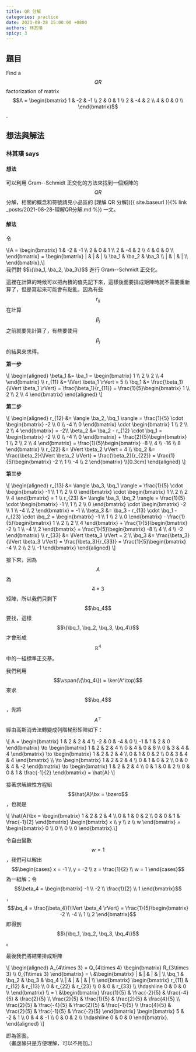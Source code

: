 ```yaml
---
title: QR 分解
categories: practice
date: 2021-08-28 15:00:00 +0800
authors: 林其璜
spicy: 3
---
```


## 題目

Find a $$QR$$ factorization of matrix $$A =
\begin{bmatrix}
  1 & -2 & -1 \\
  2 & 0 & 1 \\
  2 & -4 & 2 \\
  4 & 0 & 0 \\
\end{bmatrix}$$.

## 想法與解法

### 林其璜 says

#### 想法

可以利用 Gram--Schmidt 正交化的方法來找到一個矩陣的 $$QR$$ 分解，相關的概念和符號請見小品區的 [理解 QR 分解]({{ site.baseurl }}{% link _posts/2021-08-28-理解QR分解.md %}) 一文。

#### 解法

令  
<div>\[A =
\begin{bmatrix}
  1 & -2 & -1 \\
  2 & 0 & 1 \\
  2 & -4 & 2 \\
  4 & 0 & 0 \\
\end{bmatrix} = \begin{bmatrix}
 | & | & | \\
 \ba_1 & \ba_2 & \ba_3 \\
 | & | & | \\
\end{bmatrix},\]</div>
我們對 $$\{\ba_1, \ba_2, \ba_3\}$$ 進行 Gram--Schmidt 正交化。

這裡在計算的時候可以把內積的值先記下來，這樣後面要排成矩陣時就不需要重新算了，但是寫起來可能會有點亂，因為有些 $$r_{ij}$$ 在計算 $$\beta_{j}$$ 之前就要先計算了，有些要使用 $$\beta_{j}$$ 的結果來求得。

**第一步**  
<div>\[
\begin{aligned}
\beta_1 &= \ba_1 =
\begin{bmatrix}
  1 \\
  2 \\
  2 \\
  4
\end{bmatrix} \\
r_{11} &= \lVert \beta_1 \rVert = 5 \\
\bq_1 &= \frac{\beta_1}{\lVert \beta_1 \rVert} = \frac{\beta_1}{r_{11}} =
\frac{1}{5}\begin{bmatrix}
  1 \\
  2 \\
  2 \\
  4
\end{bmatrix}
\end{aligned}
\]</div>

**第二步**  
<div>\[
\begin{aligned}
r_{12} &= \langle \ba_2, \bq_1 \rangle = \frac{1}{5} \cdot
\begin{bmatrix}
  -2 \\
  0 \\
  -4 \\
  0
\end{bmatrix} \cdot
\begin{bmatrix}
  1 \\
  2 \\
  2 \\
  4
\end{bmatrix} = -2\\
\beta_2 &= \ba_2 - r_{12} \cdot \bq_1 =
\begin{bmatrix}
  -2 \\
  0 \\
  -4 \\
  0
\end{bmatrix} +
\frac{2}{5}\begin{bmatrix}
  1 \\
  2 \\
  2 \\
  4
\end{bmatrix} =
\frac{1}{5}\begin{bmatrix}
  -8 \\
  4 \\
  -16 \\
  8
\end{bmatrix} \\
r_{22} &= \lVert \beta_2 \rVert = 4 \\
\bq_2 &= \frac{\beta_2}{\lVert \beta_2 \rVert} = \frac{\beta_2}{r_{22}} =
\frac{1}{5}\begin{bmatrix}
  -2 \\
  1 \\
  -4 \\
  2
\end{bmatrix} \\[0.3cm]
\end{aligned}
\]</div>

**第三步**  
<div>\[
\begin{aligned}
r_{13} &= \langle \ba_3, \bq_1 \rangle = \frac{1}{5} \cdot
\begin{bmatrix}
  -1 \\
  1 \\
  2 \\
  0
\end{bmatrix} \cdot
\begin{bmatrix}
  1 \\
  2 \\
  2 \\
  4
\end{bmatrix} = 1 \\
r_{23} &= \langle \ba_3, \bq_2 \rangle = \frac{1}{5} \cdot
\begin{bmatrix}
  -1 \\
  1 \\
  2 \\
  0
\end{bmatrix} \cdot
\begin{bmatrix}
  -2 \\
  1 \\
  -4 \\
  2
\end{bmatrix} = -1 \\
\beta_3 &= \ba_3 - r_{13} \cdot \bq_1 - r_{23} \cdot \bq_2 =
\begin{bmatrix}
  -1 \\
  1 \\
  2 \\
  0
\end{bmatrix} -
\frac{1}{5}\begin{bmatrix}
  1 \\
  2 \\
  2 \\
  4
\end{bmatrix} +
\frac{1}{5}\begin{bmatrix}
  -2 \\
  1 \\
  -4 \\
  2
\end{bmatrix} =
\frac{1}{5}\begin{bmatrix}
  -8 \\
  4 \\
  4 \\
  -2
\end{bmatrix} \\
r_{33} &= \lVert \beta_3 \rVert = 2 \\
\bq_3 &= \frac{\beta_3}{\lVert \beta_3 \rVert} = \frac{\beta_3}{r_{33}} =
\frac{1}{5}\begin{bmatrix}
  -4 \\
  2 \\
  2 \\
  -1
\end{bmatrix}
\end{aligned}
\]</div>

接下來，因為 $$A$$ 為 $$4\times 3$$ 矩陣，所以我們只剩下 $$\bq_4$$ 要找，這樣 $$\{\bq_1, \bq_2, \bq_3, \bq_4\}$$ 才會形成 $$\mathbb{R}^4$$ 中的一組標準正交基。

我們利用 $$\vspan(\{\bq_4\}) = \ker(A^\top)$$ 來求 $$\bq_4$$，先將 $$A^\top$$ 經由高斯消去法轉變成列階梯形矩陣如下：

<div>\[
A =
\begin{bmatrix}
  1 & 2 & 2 & 4 \\
  -2 & 0 & -4 & 0 \\
  -1 & 1 & 2 & 0
\end{bmatrix} \to
\begin{bmatrix}
  1 & 2 & 2 & 4 \\
  0 & 4 & 0 & 8 \\
  0 & 3 & 4 & 4
\end{bmatrix} \to
\begin{bmatrix}
  1 & 2 & 2 & 4 \\
  0 & 1 & 0 & 2 \\
  0 & 3 & 4 & 4
\end{bmatrix} \\ \to
\begin{bmatrix}
  1 & 2 & 2 & 4 \\
  0 & 1 & 0 & 2 \\
  0 & 0 & 4 & -2
\end{bmatrix} \to
\begin{bmatrix}
  1 & 2 & 2 & 4 \\
  0 & 1 & 0 & 2 \\
  0 & 0 & 1 & \frac{-1}{2}
\end{bmatrix} = \hat{A}
\]</div>

接著求解線性方程組 $$\hat{A}\bx = \bzero$$，也就是

<div>\[
\hat{A}\bx =
\begin{bmatrix}
  1 & 2 & 2 & 4 \\
  0 & 1 & 0 & 2 \\
  0 & 0 & 1 & \frac{-1}{2}
\end{bmatrix}
\begin{bmatrix}
  x \\
  y \\
  z \\
  w
\end{bmatrix} =
\begin{bmatrix}
  0 \\
  0 \\
  0 \\
  0
\end{bmatrix}.\]</div>

令自由變數 $$w = 1$$，我們可以解出 $$\begin{cases}
  x = -1 \\
  y = -2 \\
  z = \frac{1}{2} \\
  w = 1
\end{cases}$$ 為一組解；令 $$\beta_4 =
\begin{bmatrix}
  -1 \\
  -2 \\
  \frac{1}{2} \\
  1
\end{bmatrix}$$，$$\bq_4 = \frac{\beta_4}{\lVert \beta_4 \rVert} =
\frac{1}{5}\begin{bmatrix}
  -2 \\
  -4 \\
  1 \\
  2
\end{bmatrix}$$
即得到 $$\{\bq_1, \bq_2, \bq_3, \bq_4\}$$。

最後我們將結果排成矩陣

<div>\[
\begin{aligned}
A_{4\times 3} = Q_{4\times 4}
\begin{bmatrix}
  R_{3\times 3} \\
  0_{1\times 3}
\end{bmatrix} = \ 
&\begin{bmatrix}
  | & | & | & | \\
  \bq_1 & \bq_2 & \bq_3 & \bq_4 \\
  | & | & | & | \\
\end{bmatrix}
\begin{bmatrix}
  r_{11} & r_{12} & r_{13} \\
  0 & r_{22} & r_{23} \\
  0 & 0 & r_{33} \\ \hdashline
  0 & 0 & 0 \\
\end{bmatrix} \\ = \ 
&\begin{bmatrix}
  \frac{1}{5} & \frac{-2}{5} & \frac{-4}{5} & \frac{2}{5} \\
  \frac{2}{5} & \frac{1}{5} & \frac{2}{5} & \frac{4}{5} \\
  \frac{2}{5} & \frac{-4}{5} & \frac{2}{5} & \frac{-1}{5} \\
  \frac{4}{5} & \frac{2}{5} & \frac{-1}{5} & \frac{-2}{5}
\end{bmatrix}
\begin{bmatrix}
  5 & -2 & 1 \\
  0 & 4 & -1 \\
  0 & 0 & 2 \\ \hdashline
  0 & 0 & 0
\end{bmatrix}.
\end{aligned}
\]</div>

即為答案。  
（畫虛線只是方便理解，可以不用加。）
